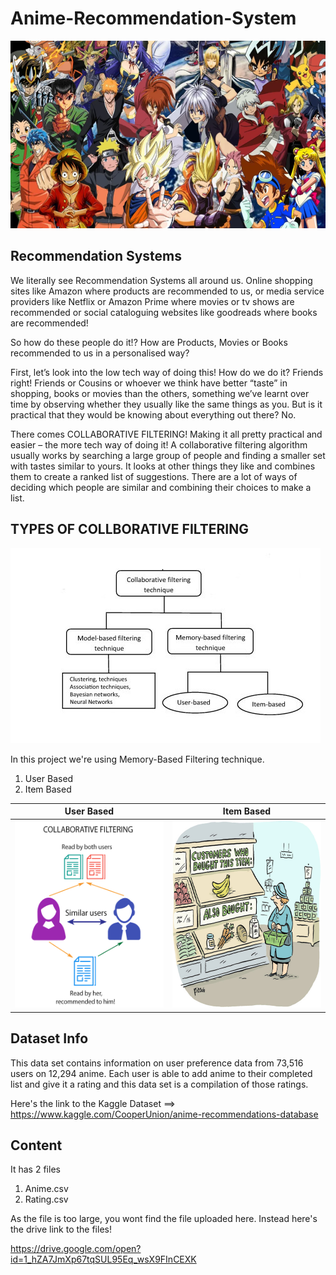 # Anime-Recommendation-System

<p align="center">
  <img src="Images/anime.png" height="300" width="600">
</p>

## Recommendation Systems

We literally see Recommendation Systems all around us. Online shopping sites like Amazon where products are recommended to us, or media service providers like Netflix or Amazon Prime where movies or tv shows are recommended or social cataloguing websites like goodreads where books are recommended!

So how do these people do it!? How are Products, Movies or Books recommended to us in a personalised way?

First, let’s look into the low tech way of doing this!
How do we do it? Friends right! Friends or Cousins or whoever we think have better “taste” in shopping, books or movies than the others, something we’ve learnt over time by observing whether they usually like the same things as you. But is it practical that they would be knowing about everything out there? No.

There comes COLLABORATIVE FILTERING! Making it all pretty practical and easier – the more tech way of doing it!
A collaborative filtering algorithm usually works by searching a large group of people and finding a smaller set with tastes similar to yours. It looks at other things they like and combines them to create a ranked list of suggestions. There are a lot of ways of deciding which people are similar and combining their choices to make a list.

## TYPES OF COLLBORATIVE FILTERING

![](Images/types.jpg)

In this project we're using Memory-Based Filtering technique.
  1. User Based
  2. Item Based

User Based           |  Item Based
:-------------------------:|:-------------------------:
<img src="Images/user.png" width="300" height="300" >  | <img src="Images/item.jpg" width="300" height="300"> 

## Dataset Info

This data set contains information on user preference data from 73,516 users on 12,294 anime. Each user is able to add anime to their completed list and give it a rating and this data set is a compilation of those ratings.

Here's the link to the Kaggle Dataset ==> https://www.kaggle.com/CooperUnion/anime-recommendations-database

## Content

It has 2 files

1. Anime.csv
2. Rating.csv

As the file is too large, you wont find the file uploaded here. Instead here's the drive link to the files!

https://drive.google.com/open?id=1_hZA7JmXp67tqSUL95Eq_wsX9FInCEXK






